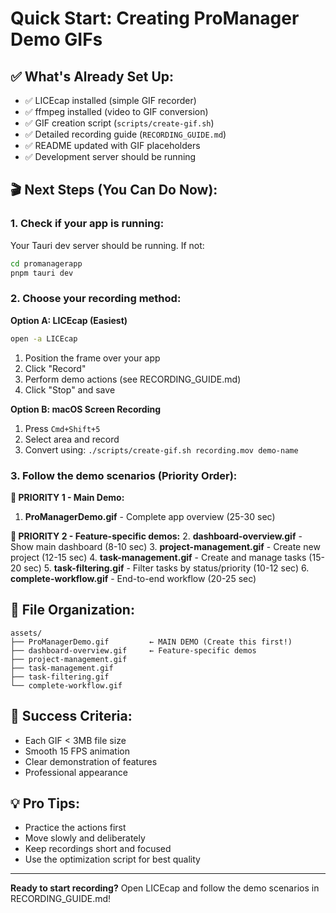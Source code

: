 # Quick Start: Creating ProManager Demo GIFs

## ✅ What's Already Set Up:
- ✅ LICEcap installed (simple GIF recorder)
- ✅ ffmpeg installed (video to GIF conversion)
- ✅ GIF creation script (`scripts/create-gif.sh`)
- ✅ Detailed recording guide (`RECORDING_GUIDE.md`)
- ✅ README updated with GIF placeholders
- ✅ Development server should be running

## 🎬 Next Steps (You Can Do Now):

### 1. Check if your app is running:
Your Tauri dev server should be running. If not:
```bash
cd promanagerapp
pnpm tauri dev
```

### 2. Choose your recording method:

**Option A: LICEcap (Easiest)**
```bash
open -a LICEcap
```
1. Position the frame over your app
2. Click "Record"
3. Perform demo actions (see RECORDING_GUIDE.md)
4. Click "Stop" and save

**Option B: macOS Screen Recording**
1. Press `Cmd+Shift+5`
2. Select area and record
3. Convert using: `./scripts/create-gif.sh recording.mov demo-name`

### 3. Follow the demo scenarios (Priority Order):

**🎯 PRIORITY 1 - Main Demo:**
1. **ProManagerDemo.gif** - Complete app overview (25-30 sec)

**🎯 PRIORITY 2 - Feature-specific demos:**
2. **dashboard-overview.gif** - Show main dashboard (8-10 sec)
3. **project-management.gif** - Create new project (12-15 sec)
4. **task-management.gif** - Create and manage tasks (15-20 sec)
5. **task-filtering.gif** - Filter tasks by status/priority (10-12 sec)
6. **complete-workflow.gif** - End-to-end workflow (20-25 sec)

## 📁 File Organization:
```
assets/
├── ProManagerDemo.gif         ← MAIN DEMO (Create this first!)
├── dashboard-overview.gif     ← Feature-specific demos
├── project-management.gif     
├── task-management.gif        
├── task-filtering.gif         
└── complete-workflow.gif      
```

## 🎯 Success Criteria:
- Each GIF < 3MB file size
- Smooth 15 FPS animation
- Clear demonstration of features
- Professional appearance

## 💡 Pro Tips:
- Practice the actions first
- Move slowly and deliberately
- Keep recordings short and focused
- Use the optimization script for best quality

---

**Ready to start recording?** Open LICEcap and follow the demo scenarios in RECORDING_GUIDE.md!
